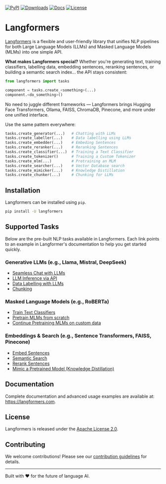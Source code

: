 [![PyPI](https://img.shields.io/pypi/v/langformers.svg)](https://pypi.org/project/langformers/) [![Downloads](https://static.pepy.tech/badge/langformers)](https://pepy.tech/project/langformers) [![Docs](https://img.shields.io/website?url=https%3A%2F%2Flangformers.com)](https://langformers.com) [![License](https://img.shields.io/github/license/langformers/langformers?color=blue)](https://github.com/langformers/langformers/blob/main/LICENSE)
  
# Langformers

[Langformers](https://langformers.com) is a flexible and user-friendly library that unifies NLP pipelines for both Large Language Models (LLMs) and Masked Language Models (MLMs) into one simple API.

**What makes Langformers special?**
Whether you're generating text, training classifiers, labelling data, embedding sentences, reranking sentences, or building a semantic search index... the API stays consistent:

```python
from langformers import tasks

component = tasks.create_<something>(...)
component.<do_something>()
```

No need to juggle different frameworks — Langformers brings Hugging Face Transformers, Ollama, FAISS, ChromaDB, Pinecone, and more under one unified interface.

Use the same pattern everywhere:

```python
tasks.create_generator(...)   # Chatting with LLMs
tasks.create_labeller(...)    # Data labelling using LLMs
tasks.create_embedder(...)    # Embeding Sentences
tasks.create_reranker(...)    # Reranking Sentences
tasks.create_classifier(...)  # Training a Text Classifier
tasks.create_tokenizer()      # Training a Custom Tokenizer
tasks.create_mlm(...)         # Pretraining an MLM
tasks.create_searcher(...)    # Vector Database search
tasks.create_mimicker(...)    # Knowledge Distillation
tasks.create_chunker(...)     # Chunking for LLMs
```

  
## Installation
Langformers can be installed using `pip`.

```bash
pip install -U langformers
```

## Supported Tasks

Below are the pre-built NLP tasks available in Langformers. Each link points to an example in Langformer's documentation to help you get started quickly.

### Generative LLMs (e.g., Llama, Mistral, DeepSeek)

- [Seamless Chat with LLMs](https://langformers.com/chat.html)
- [LLM Inference via API](https://langformers.com/llm-inference.html)
- [Data Labelling with LLMs](https://langformers.com/data-labelling-llms.html)
- [Chunking](https://langformers.com/chunking-for-llms.html)

### Masked Language Models (e.g., RoBERTa)

- [Train Text Classifiers](https://langformers.com/train-text-classifiers.html)
- [Pretrain MLMs from scratch](https://langformers.com/pretrain-mlms.html)
- [Continue Pretraining MLMs on custom data](https://langformers.com/further-pretrain-mlms.html)

### Embeddings & Search (e.g., Sentence Transformers, FAISS, Pinecone)

- [Embed Sentences](https://langformers.com/embed-sentences.html)
- [Semantic Search](https://langformers.com/semantic-search.html)
- [Rerank Sentences](https://langformers.com/reranker.html)
- [Mimic a Pretrained Model (Knowledge Distillation)](https://langformers.com/mimick-a-model.html)

## Documentation

Complete documentation and advanced usage examples are available at: https://langformers.com.

## License

Langformers is released under the [Apache License 2.0](https://www.apache.org/licenses/LICENSE-2.0).

## Contributing

We welcome contributions! Please see our [contribution guidelines](https://langformers.com/contributing.html) for details.

 ---
Built with ❤️ for the future of language AI.